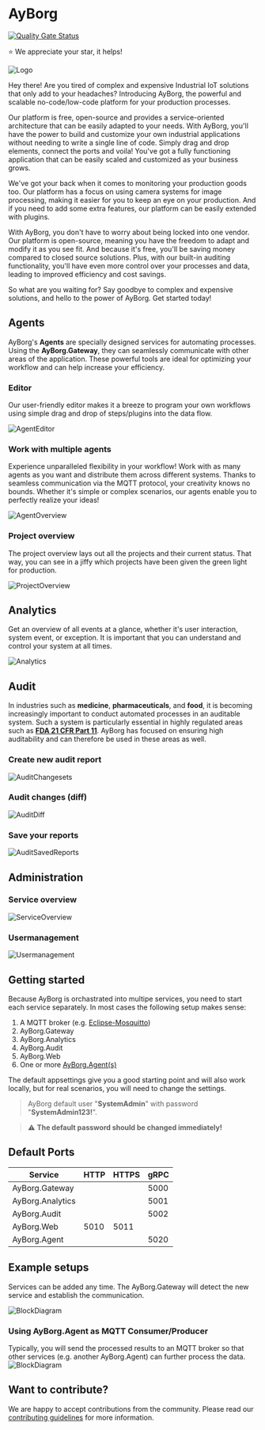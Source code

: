 # AyBorg

[![Quality Gate Status](https://sonarcloud.io/api/project_badges/measure?project=Source-Alchemists_AyBorg&metric=alert_status)](https://sonarcloud.io/summary/new_code?id=Source-Alchemists_AyBorg)

:star:  We appreciate your star, it helps!

![Logo](docs/img/logo.svg)

Hey there! Are you tired of complex and expensive Industrial IoT solutions that only add to your headaches? Introducing AyBorg, the powerful and scalable no-code/low-code platform for your production processes.

Our platform is free, open-source and provides a service-oriented architecture that can be easily adapted to your needs. With AyBorg, you'll have the power to build and customize your own industrial applications without needing to write a single line of code. Simply drag and drop elements, connect the ports and voila! You've got a fully functioning application that can be easily scaled and customized as your business grows.

We've got your back when it comes to monitoring your production goods too. Our platform has a focus on using camera systems for image processing, making it easier for you to keep an eye on your production. And if you need to add some extra features, our platform can be easily extended with plugins.

With AyBorg, you don't have to worry about being locked into one vendor. Our platform is open-source, meaning you have the freedom to adapt and modify it as you see fit. And because it's free, you'll be saving money compared to closed source solutions. Plus, with our built-in auditing functionality, you'll have even more control over your processes and data, leading to improved efficiency and cost savings.

So what are you waiting for? Say goodbye to complex and expensive solutions, and hello to the power of AyBorg. Get started today!

## Agents

AyBorg's **Agents** are specially designed services for automating processes. Using the **AyBorg.Gateway**, they can seamlessly communicate with other areas of the application. These powerful tools are ideal for optimizing your workflow and can help increase your efficiency.

### Editor

Our user-friendly editor makes it a breeze to program your own workflows using simple drag and drop of steps/plugins into the data flow.

![AgentEditor](docs/img/agent-editor.png)

### Work with multiple agents

Experience unparalleled flexibility in your workflow! Work with as many agents as you want and distribute them across different systems. Thanks to seamless communication via the MQTT protocol, your creativity knows no bounds. Whether it's simple or complex scenarios, our agents enable you to perfectly realize your ideas!

![AgentOverview](docs/img/agent-overview.png)

### Project overview

The project overview lays out all the projects and their current status. That way, you can see in a jiffy which projects have been given the green light for production.

![ProjectOverview](docs/img/agent-projects.png)

## Analytics

Get an overview of all events at a glance, whether it's user interaction, system event, or exception. It is important that you can understand and control your system at all times.

![Analytics](docs/img/analytics.png)

## Audit

In industries such as **medicine**, **pharmaceuticals**, and **food**, it is becoming increasingly important to conduct automated processes in an auditable system. Such a system is particularly essential in highly regulated areas such as **[FDA 21 CFR Part 11](https://www.accessdata.fda.gov/scripts/cdrh/cfdocs/cfcfr/cfrsearch.cfm)**. AyBorg has focused on ensuring high auditability and can therefore be used in these areas as well.

### Create new audit report

![AuditChangesets](docs/img/audit-changesets.png)

### Audit changes (diff)

![AuditDiff](docs/img/audit-diff.png)

### Save your reports

![AuditSavedReports](docs/img/audit-saved-reports.png)

## Administration

### Service overview

![ServiceOverview](docs/img/admin-service-overview.png)

### Usermanagement

![Usermanagement](docs/img/admin-usermanagement.png)

## Getting started

Because AyBorg is orchastrated into multipe services, you need to start each service separately.
In most cases the following setup makes sense:

1. A MQTT broker (e.g. [Eclipse-Mosquitto](https://mosquitto.org))
2. AyBorg.Gateway
3. AyBorg.Analytics
4. AyBorg.Audit
5. AyBorg.Web
6. One or more [AyBorg.Agent(s)](docs/agent/agent.md)

The default appsettings give you a good starting point and will also work locally, but for real scenarios, you will need to change the settings.

> AyBorg default user "**SystemAdmin**" with password "**SystemAdmin123!**".

> :warning: **The default password should be changed immediately!**

## Default Ports

| Service          | HTTP | HTTPS | gRPC |
| ---------------- | ---- | ----- | ---- |
| AyBorg.Gateway   |      |       | 5000 |
| AyBorg.Analytics |      |       | 5001 |
| AyBorg.Audit     |      |       | 5002 |
| AyBorg.Web       | 5010 | 5011  |      |
| AyBorg.Agent     |      |       | 5020 |

## Example setups

Services can be added any time. The AyBorg.Gateway will detect the new service and establish the communication.

![BlockDiagram](docs/img/block_diagram.png)

### Using AyBorg.Agent as MQTT Consumer/Producer

Typically, you will send the processed results to an MQTT broker so that other services (e.g. another AyBorg.Agent) can further process the data.
![BlockDiagram](docs/img/block_diagram2.png)

## Want to contribute?

We are happy to accept contributions from the community. Please read our [contributing guidelines](CONTRIBUTING.md) for more information.
